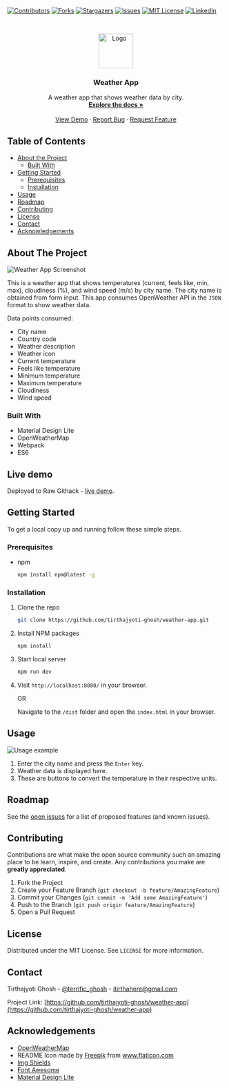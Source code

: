 <!--
*** Thanks for checking out this README Template. If you have a suggestion that would
*** make this better, please fork the repo and create a pull request or simply open
*** an issue with the tag "enhancement".
*** Thanks again! Now go create something AMAZING! :D
-->





<!-- PROJECT SHIELDS -->
<!--
*** I'm using markdown "reference style" links for readability.
*** Reference links are enclosed in brackets [ ] instead of parentheses ( ).
*** See the bottom of this document for the declaration of the reference variables
*** for contributors-url, forks-url, etc. This is an optional, concise syntax you may use.
*** https://www.markdownguide.org/basic-syntax/#reference-style-links
-->
[![Contributors][contributors-shield]][contributors-url]
[![Forks][forks-shield]][forks-url]
[![Stargazers][stars-shield]][stars-url]
[![Issues][issues-shield]][issues-url]
[![MIT License][license-shield]](https://github.com/tirthajyoti-ghosh/weather-app/blob/development/LICENSE)
[![LinkedIn][linkedin-shield]][linkedin-url]



<!-- PROJECT LOGO -->
<br />
<p align="center">
  <a href="https://github.com/tirthajyoti-ghosh/weather-app">
    <img src="https://user-images.githubusercontent.com/57726348/88449500-02aafb00-ce65-11ea-9a69-1bc31d6d649e.png" alt="Logo" width="80" height="80">
  </a>

  <h3 align="center">Weather App</h3>

  <p align="center">
    A weather app that shows weather data by city.
    <br />
    <a href="https://github.com/tirthajyoti-ghosh/weather-app"><strong>Explore the docs »</strong></a>
    <br />
    <br />
    <a href="https://github.com/tirthajyoti-ghosh/weather-app">View Demo</a>
    ·
    <a href="https://github.com/tirthajyoti-ghosh/weather-app/issues">Report Bug</a>
    ·
    <a href="https://github.com/tirthajyoti-ghosh/weather-app/issues">Request Feature</a>
  </p>
</p>

<!-- TABLE OF CONTENTS -->
## Table of Contents

* [About the Project](#about-the-project)
  * [Built With](#built-with)
* [Getting Started](#getting-started)
  * [Prerequisites](#prerequisites)
  * [Installation](#installation)
* [Usage](#usage)
* [Roadmap](#roadmap)
* [Contributing](#contributing)
* [License](#license)
* [Contact](#contact)
* [Acknowledgements](#acknowledgements)

<!-- ABOUT THE PROJECT -->
## About The Project

![Weather App Screenshot](https://user-images.githubusercontent.com/57726348/88449813-ae554a80-ce67-11ea-8500-0e3505daf29a.png)

This is a weather app that shows temperatures (current, feels like, min, max), cloudiness (%), and wind speed (m/s) by city name. The city name is obtained from form input. This app consumes OpenWeather API in the `JSON` format to show weather data.

Data points consumed:

* City name
* Country code
* Weather description
* Weather icon
* Current temperature
* Feels like temperature
* Minimum temperature
* Maximum temperature
* Cloudiness
* Wind speed

### Built With

* Material Design Lite
* OpenWeatherMap
* Webpack
* ES6

## Live demo

Deployed to Raw Githack - [live demo](https://rawcdn.githack.com/tirthajyoti-ghosh/weather-app/0b69b93c02b080fa740a2ec65031f403675c142d/dist/index.html).

<!-- GETTING STARTED -->
## Getting Started

To get a local copy up and running follow these simple steps.

### Prerequisites

* npm

    ```sh
    npm install npm@latest -g
    ```

### Installation

1. Clone the repo

    ```sh
    git clone https://github.com/tirthajyoti-ghosh/weather-app.git
    ```

2. Install NPM packages

    ```sh
    npm install
    ```

3. Start local server

    ```sh
    npm run dev
    ```
    
4. Visit `http://localhost:8080/` in your browser.

   OR

   Navigate to the `/dist` folder and open the `index.html` in your browser.

<!-- USAGE EXAMPLES -->
## Usage

![Usage example](https://user-images.githubusercontent.com/57726348/88450206-d98d6900-ce6a-11ea-9256-f20becd92fe2.jpg)

1. Enter the city name and press the `Enter` key.
2. Weather data is displayed here.
3. These are buttons to convert the temperature in their respective units.

<!-- ROADMAP -->
## Roadmap

See the [open issues](https://github.com/tirthajyoti-ghosh/weather-app/issues) for a list of proposed features (and known issues).

<!-- CONTRIBUTING -->
## Contributing

Contributions are what make the open source community such an amazing place to be learn, inspire, and create. Any contributions you make are **greatly appreciated**.

1. Fork the Project
2. Create your Feature Branch (`git checkout -b feature/AmazingFeature`)
3. Commit your Changes (`git commit -m 'Add some AmazingFeature'`)
4. Push to the Branch (`git push origin feature/AmazingFeature`)
5. Open a Pull Request

<!-- LICENSE -->
## License

Distributed under the MIT License. See `LICENSE` for more information.

<!-- CONTACT -->
## Contact

Tirthajyoti Ghosh - [@terrific_ghosh](https://twitter.com/terrific_ghosh) - itirthahere@gmail.com

Project Link: [https://github.com/tirthajyoti-ghosh/weather-app](https://github.com/tirthajyoti-ghosh/weather-app)

<!-- ACKNOWLEDGEMENTS -->
## Acknowledgements

* [OpenWeatherMap](https://openweathermap.org/api)
* README Icon made by <a href="http://www.freepik.com/" title="Freepik">Freepik</a> from <a href="https://www.flaticon.com/" title="Flaticon"> www.flaticon.com</a>
* [Img Shields](https://shields.io)
* [Font Awesome](https://fontawesome.com)
* [Material Design Lite](https://getmdl.io/)

<!-- MARKDOWN LINKS & IMAGES -->
<!-- https://www.markdownguide.org/basic-syntax/#reference-style-links -->
[contributors-shield]: https://img.shields.io/github/contributors/tirthajyoti-ghosh/weather-app.svg?style=flat-square
[contributors-url]: https://github.com/tirthajyoti-ghosh/weather-app/graphs/contributors
[forks-shield]: https://img.shields.io/github/forks/tirthajyoti-ghosh/weather-app.svg?style=flat-square
[forks-url]: https://github.com/tirthajyoti-ghosh/weather-app/network/members
[stars-shield]: https://img.shields.io/github/stars/tirthajyoti-ghosh/weather-app.svg?style=flat-square
[stars-url]: https://github.com/tirthajyoti-ghosh/weather-app/stargazers
[issues-shield]: https://img.shields.io/github/issues/tirthajyoti-ghosh/weather-app.svg?style=flat-square
[issues-url]: https://github.com/tirthajyoti-ghosh/weather-app/issues
[license-shield]: https://img.shields.io/github/license/tirthajyoti-ghosh/weather-app.svg?style=flat-square
[license-url]: https://github.com/tirthajyoti-ghosh/weather-app/blob/development/LICENSE
[linkedin-shield]: https://img.shields.io/badge/-LinkedIn-black.svg?style=flat-square&logo=linkedin&colorB=555
[linkedin-url]: https://www.linkedin.com/in/tirthajyoti-ghosh/

